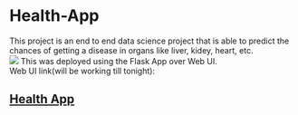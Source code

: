 # Health-App
This project is an end to end data science project that is able to predict the chances of getting a disease in organs like liver, kidey, heart, etc.<br>
![](screenupdated.gif)
This was deployed using the Flask App over Web UI.<br>
Web UI link(will be working till tonight): 
## [Health App](ec2-18-222-27-159.us-east-2.compute.amazonaws.com) 
